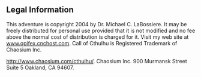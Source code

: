 ## Legal Information

This adventure is copyright 2004 by Dr. Michael C. LaBossiere. It may be freely distributed for personal use provided that it is not modified and no fee above the normal cost of distribution is charged for it. Visit my web site at www.opifex.cnchost.com. Call of Cthulhu is Registered Trademark of Chaosium Inc.

http://www.chaosium.com/cthulhu/. Chaosium Inc. 900 Murmansk Street Suite 5 Oakland, CA 94607.
